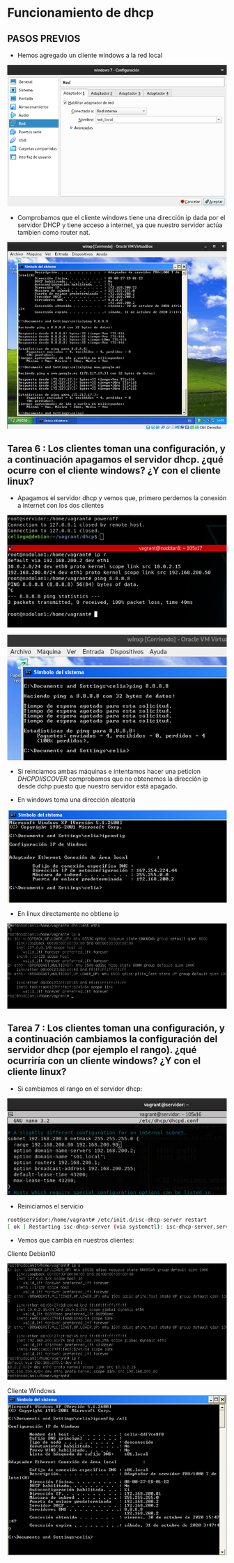 # Funcionamiento de dhcp

## PASOS PREVIOS 

* Hemos agregado un cliente windows a la red local

![win1.png](https://github.com/CeliaGMqrz/servidor_DHCPv4/blob/main/capturas/w1.png)

* Comprobamos que el cliente windows tiene una dirección ip dada por el servidor DHCP y tiene acceso a internet, ya que nuestro servidor actúa tambien como router nat.

![clientewin.png](https://github.com/CeliaGMqrz/servidor_DHCPv4/blob/main/capturas/clientewin.png)

 
## Tarea 6 : Los clientes toman una configuración, y a continuación apagamos el servidor dhcp. ¿qué ocurre con el cliente windows? ¿Y con el cliente linux?

* Apagamos el servidor dhcp y vemos que, primero perdemos la conexión a internet con los dos clientes

![t61.png](https://github.com/CeliaGMqrz/servidor_DHCPv4/blob/main/capturas/t61.png)

![t62.png](https://github.com/CeliaGMqrz/servidor_DHCPv4/blob/main/capturas/t62.png)


* Si reinciamos ambas máquinas e intentamos hacer una peticion *DHCPDIISCOVER* comprobamos que no obtenemos la dirección ip desde dchp puesto que nuestro servidor está apagado. 

* En windows toma una dirección aleatoria

![clientewin6.png](https://github.com/CeliaGMqrz/servidor_DHCPv4/blob/main/capturas/clientewin6.png)


* En linux directamente no obtiene ip

![clientelinux6.png](https://github.com/CeliaGMqrz/servidor_DHCPv4/blob/main/capturas/clientelinux6.png)

## Tarea 7 : Los clientes toman una configuración, y a continuación cambiamos la configuración del servidor dhcp (por ejemplo el rango). ¿qué ocurriría con un cliente windows? ¿Y con el cliente linux?


* Si cambiamos el rango en el servidor dhcp:

![rango.png](https://github.com/CeliaGMqrz/servidor_DHCPv4/blob/main/capturas/rango.png)

* Reiniciamos el servicio

```sh
root@servidor:/home/vagrant# /etc/init.d/isc-dhcp-server restart
[ ok ] Restarting isc-dhcp-server (via systemctl): isc-dhcp-server.service.

```

* Vemos que cambia en nuestros clientes:

Cliente Debian10 

![rangolinux.png](https://github.com/CeliaGMqrz/servidor_DHCPv4/blob/main/capturas/rangolinux.png)

Cliente Windows
![rangowindows.png](https://github.com/CeliaGMqrz/servidor_DHCPv4/blob/main/capturas/rangowindows.png)
